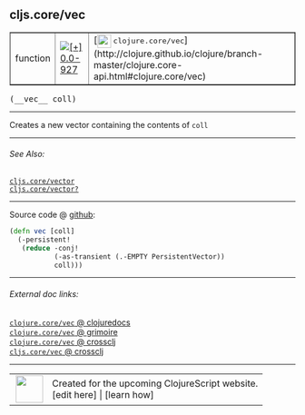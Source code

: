 ## cljs.core/vec



 <table border="1">
<tr>
<td>function</td>
<td><a href="https://github.com/cljsinfo/cljs-api-docs/tree/0.0-927"><img valign="middle" alt="[+] 0.0-927" title="Added in 0.0-927" src="https://img.shields.io/badge/+-0.0--927-lightgrey.svg"></a> </td>
<td>
[<img height="24px" valign="middle" src="http://i.imgur.com/1GjPKvB.png"> <samp>clojure.core/vec</samp>](http://clojure.github.io/clojure/branch-master/clojure.core-api.html#clojure.core/vec)
</td>
</tr>
</table>


 <samp>
(__vec__ coll)<br>
</samp>

---

Creates a new vector containing the contents of `coll`



---


###### See Also:

[`cljs.core/vector`](../cljs.core/vector.md)<br>
[`cljs.core/vector?`](../cljs.core/vectorQMARK.md)<br>

---




Source code @ [github](https://github.com/clojure/clojurescript/blob/r2496/src/cljs/cljs/core.cljs#L4393-L4397):

```clj
(defn vec [coll]
  (-persistent!
   (reduce -conj!
           (-as-transient (.-EMPTY PersistentVector))
           coll)))
```

<!--
Repo - tag - source tree - lines:

 <pre>
clojurescript @ r2496
└── src
    └── cljs
        └── cljs
            └── <ins>[core.cljs:4393-4397](https://github.com/clojure/clojurescript/blob/r2496/src/cljs/cljs/core.cljs#L4393-L4397)</ins>
</pre>

-->

---



###### External doc links:

[`clojure.core/vec` @ clojuredocs](http://clojuredocs.org/clojure.core/vec)<br>
[`clojure.core/vec` @ grimoire](http://conj.io/store/v1/org.clojure/clojure/1.7.0-beta3/clj/clojure.core/vec/)<br>
[`clojure.core/vec` @ crossclj](http://crossclj.info/fun/clojure.core/vec.html)<br>
[`cljs.core/vec` @ crossclj](http://crossclj.info/fun/cljs.core.cljs/vec.html)<br>

---

 <table>
<tr><td>
<img valign="middle" align="right" width="48px" src="http://i.imgur.com/Hi20huC.png">
</td><td>
Created for the upcoming ClojureScript website.<br>
[edit here] | [learn how]
</td></tr></table>

[edit here]:https://github.com/cljsinfo/cljs-api-docs/blob/master/cljsdoc/cljs.core/vec.cljsdoc
[learn how]:https://github.com/cljsinfo/cljs-api-docs/wiki/cljsdoc-files

<!--

This information was too distracting to show to readers, but I'll leave it
commented here since it is helpful to:

- pretty-print the data used to generate this document
- and show how to retrieve that data



The API data for this symbol:

```clj
{:description "Creates a new vector containing the contents of `coll`",
 :ns "cljs.core",
 :name "vec",
 :signature ["[coll]"],
 :history [["+" "0.0-927"]],
 :type "function",
 :related ["cljs.core/vector" "cljs.core/vector?"],
 :full-name-encode "cljs.core/vec",
 :source {:code "(defn vec [coll]\n  (-persistent!\n   (reduce -conj!\n           (-as-transient (.-EMPTY PersistentVector))\n           coll)))",
          :title "Source code",
          :repo "clojurescript",
          :tag "r2496",
          :filename "src/cljs/cljs/core.cljs",
          :lines [4393 4397]},
 :full-name "cljs.core/vec",
 :clj-symbol "clojure.core/vec"}

```

Retrieve the API data for this symbol:

```clj
;; from Clojure REPL
(require '[clojure.edn :as edn])
(-> (slurp "https://raw.githubusercontent.com/cljsinfo/cljs-api-docs/catalog/cljs-api.edn")
    (edn/read-string)
    (get-in [:symbols "cljs.core/vec"]))
```

-->
